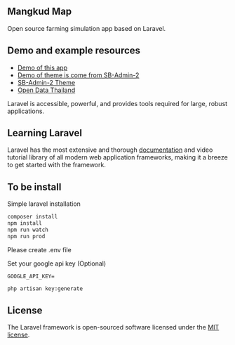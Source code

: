 ## Mangkud Map

Open source farming simulation app based on Laravel.

## Demo and example resources
- [Demo of this app](http://mangkudmap.porrapat.com)
- [Demo of theme is come from SB-Admin-2](http://sb-admin-2.porrapat.com)
- [SB-Admin-2 Theme](https://startbootstrap.com/theme/sb-admin-2)
- [Open Data Thailand](https://data.go.th)

Laravel is accessible, powerful, and provides tools required for large, robust applications.

## Learning Laravel

Laravel has the most extensive and thorough [documentation](https://laravel.com/docs) and video tutorial library of all modern web application frameworks, making it a breeze to get started with the framework.


## To be install

Simple laravel installation

```bash
composer install
npm install
npm run watch
npm run prod
```

Please create .env file

Set your google api key (Optional)

```
GOOGLE_API_KEY=
```

```bash
php artisan key:generate
```


## License

The Laravel framework is open-sourced software licensed under the [MIT license](https://opensource.org/licenses/MIT).
